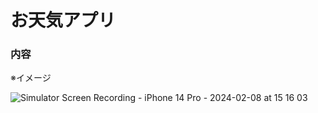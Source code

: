 # お天気アプリ

### 内容



※イメージ

![Simulator Screen Recording - iPhone 14 Pro - 2024-02-08 at 15 16 03](https://github.com/spark94vcoolk/ShcoolYumemi/assets/156158253/90629034-67cc-42bf-b593-04def1b86e27)

